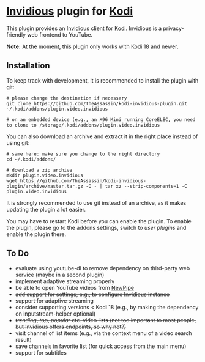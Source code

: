 # [Invidious](https://invidio.us) plugin for [Kodi](https://kodi.tv)

This plugin provides an [Invidious](https://invidio.us) client for [Kodi](https://kodi.tv). Invidious is a privacy-friendly web frontend to YouTube.

**Note:** At the moment, this plugin only works with Kodi 18 and newer.


## Installation

To keep track with development, it is recommended to install the plugin with git:

```shell script
# please change the destination if necessary
git clone https://github.com/TheAssassin/kodi-invidious-plugin.git ~/.kodi/addons/plugin.video.invidious

# on an embedded device (e.g., an X96 Mini running CoreELEC, you need to clone to /storage/.kodi/addons/plugin.video.invidious
```

You can also download an archive and extract it in the right place instead of using git:

```shell script
# same here: make sure you change to the right directory
cd ~/.kodi/addons/

# download a zip archive
mkdir plugin.video.invidious
wget https://github.com/TheAssassin/kodi-invidious-plugin/archive/master.tar.gz -O - | tar xz --strip-components=1 -C plugin.video.invidious
```

It is strongly recommended to use git instead of an archive, as it makes updating the plugin a lot easier.

You may have to restart Kodi before you can enable the plugin. To enable the plugin, please go to the addons settings, switch to *user plugins* and enable the plugin there.


## To Do

- evaluate using youtube-dl to remove dependency on third-party web service (maybe in a second plugin)
- implement adaptive streaming properly
- be able to open YouTube videos from [NewPipe](https://newpipe.net)
- ~~add support for settings, e.g., to configure Invidious instance~~
- ~~support for adaptive streaming~~
- consider supporting versions < Kodi 18 (e.g., by making the dependency on inputstream-helper optional)
- ~~*trending*, *top*, *popular* etc. video lists (not too important to most people, but Invidious offers endpoints, so why not?)~~
- visit channel of list items (e.g., via the context menu of a video search result)
- save channels in favorite list (for quick access from the main menu)
- support for subtitles
